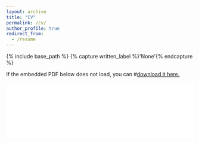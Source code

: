 ```yaml
---
layout: archive
title: "CV"
permalink: /cv/
author_profile: true
redirect_from:
  - /resume
---
```




{% include base_path %}
{% capture written_label %}'None'{% endcapture %}

If the embedded PDF below does not load, you can #<u><a href="[https://glma11/glma11.github.io/files/CV_Guoliang_Ma.pdf](https://english.ckgsb.edu.cn/wp-content/uploads/2017/12/cv_EricaLi_L.pdf)">download it here.</a></u>
<br/>

<embed src="[https://glma11.github.io/files/CV_Guoliang_Ma.pdf](https://english.ckgsb.edu.cn/wp-content/uploads/2017/12/cv_EricaLi_L.pdf)" type="application/pdf" width="100%" />
